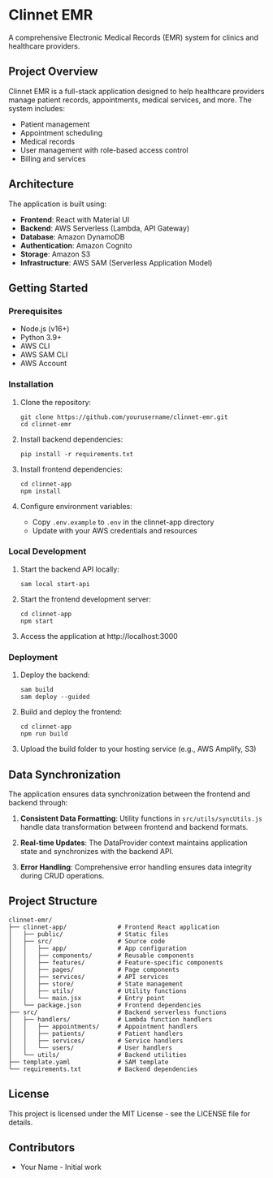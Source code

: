 # Clinnet EMR

A comprehensive Electronic Medical Records (EMR) system for clinics and healthcare providers.

## Project Overview

Clinnet EMR is a full-stack application designed to help healthcare providers manage patient records, appointments, medical services, and more. The system includes:

- Patient management
- Appointment scheduling
- Medical records
- User management with role-based access control
- Billing and services

## Architecture

The application is built using:

- **Frontend**: React with Material UI
- **Backend**: AWS Serverless (Lambda, API Gateway)
- **Database**: Amazon DynamoDB
- **Authentication**: Amazon Cognito
- **Storage**: Amazon S3
- **Infrastructure**: AWS SAM (Serverless Application Model)

## Getting Started

### Prerequisites

- Node.js (v16+)
- Python 3.9+
- AWS CLI
- AWS SAM CLI
- AWS Account

### Installation

1. Clone the repository:
   ```
   git clone https://github.com/yourusername/clinnet-emr.git
   cd clinnet-emr
   ```

2. Install backend dependencies:
   ```
   pip install -r requirements.txt
   ```

3. Install frontend dependencies:
   ```
   cd clinnet-app
   npm install
   ```

4. Configure environment variables:
   - Copy `.env.example` to `.env` in the clinnet-app directory
   - Update with your AWS credentials and resources

### Local Development

1. Start the backend API locally:
   ```
   sam local start-api
   ```

2. Start the frontend development server:
   ```
   cd clinnet-app
   npm start
   ```

3. Access the application at http://localhost:3000

### Deployment

1. Deploy the backend:
   ```
   sam build
   sam deploy --guided
   ```

2. Build and deploy the frontend:
   ```
   cd clinnet-app
   npm run build
   ```

3. Upload the build folder to your hosting service (e.g., AWS Amplify, S3)

## Data Synchronization

The application ensures data synchronization between the frontend and backend through:

1. **Consistent Data Formatting**: Utility functions in `src/utils/syncUtils.js` handle data transformation between frontend and backend formats.

2. **Real-time Updates**: The DataProvider context maintains application state and synchronizes with the backend API.

3. **Error Handling**: Comprehensive error handling ensures data integrity during CRUD operations.

## Project Structure

```
clinnet-emr/
├── clinnet-app/              # Frontend React application
│   ├── public/               # Static files
│   ├── src/                  # Source code
│   │   ├── app/              # App configuration
│   │   ├── components/       # Reusable components
│   │   ├── features/         # Feature-specific components
│   │   ├── pages/            # Page components
│   │   ├── services/         # API services
│   │   ├── store/            # State management
│   │   ├── utils/            # Utility functions
│   │   └── main.jsx          # Entry point
│   └── package.json          # Frontend dependencies
├── src/                      # Backend serverless functions
│   ├── handlers/             # Lambda function handlers
│   │   ├── appointments/     # Appointment handlers
│   │   ├── patients/         # Patient handlers
│   │   ├── services/         # Service handlers
│   │   └── users/            # User handlers
│   └── utils/                # Backend utilities
├── template.yaml             # SAM template
└── requirements.txt          # Backend dependencies
```

## License

This project is licensed under the MIT License - see the LICENSE file for details.

## Contributors

- Your Name - Initial work